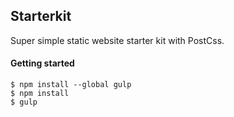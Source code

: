 ## Starterkit
Super simple static website starter kit with PostCss.

#### Getting started
```
$ npm install --global gulp
$ npm install
$ gulp
```
